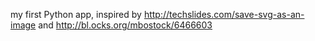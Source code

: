 my first Python app, inspired by http://techslides.com/save-svg-as-an-image and http://bl.ocks.org/mbostock/6466603

